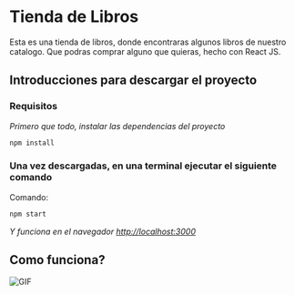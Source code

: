 # Tienda de Libros

Esta es una tienda de libros, donde encontraras algunos libros de nuestro catalogo. Que podras comprar alguno que quieras, hecho con React JS. 

## Introducciones para descargar el proyecto 

### Requisitos 

_Primero que todo, instalar las dependencias del proyecto_

```bash
npm install
```

### Una vez descargadas, en una terminal ejecutar el siguiente comando

Comando:

```bash
npm start
```

_Y funciona en el navegador [http://localhost:3000](http://localhost:3000)_

## Como funciona?

![GIF](./compra.gif)
